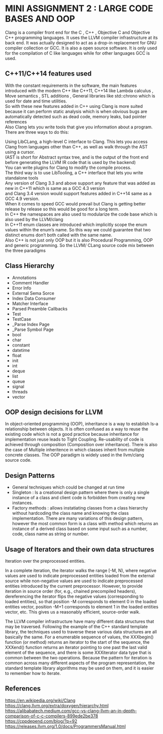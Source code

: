 # MINI ASSIGNMENT 2 : LARGE CODE BASES AND OOP
Clang is a compiler front end for the C , C++ , Objective C and Objective C++ programming languages. It uses the LLVM compiler infrastructure at its back end. It was actually designed to act as a drop-in replacement for GNU compiler collection or GCC. It is also a open source software. It is only used for the compilation of C like languages while for other languages GCC is used.        
## C++11/C++14 features used          
With the constant requirements in the software, the main features introduced with the modern C++ like C++11, C++14
like Lambda calculus , Move semantics , STL additions , General libraries like std::chrono which is used for date and time utilities.         
So with these new features added in C++ using Clang is more suited because it can perform static analysis which is when obvious bugs are automatically detected such as dead code, memory leaks, bad pointer references        
Also Clang lets you write tools that give you information about a program. There are three ways to do this:

Using LibCLang, a high-level C interface to Clang. This lets you access Clang from languages other than C++, as well as walk through the AST using a cursor.       
(AST is short for Abstract syntax tree, and is the output of the front end before generating the LLVM IR code that is used by the backend)           
You can write plugins for Clang to modify the compile process.         
The third way is to use LibTooling, a C++ interface that lets you write standalone tools      
Any version of Clang 3.3 and above support any feature that was added as new in C++11 which is same as a GCC 4.3 version       
and Clang 3.4 version would support features added in C++14 same as a GCC 4.9 version.        
When it comes to speed GCC would prevail but Clang is getting better release by release so this would be good for a long term.       
In C++ the namespaces are also used to modularize the code base which is also used by the LLVM/clang         
In C++11 enum classes are introduced which implicitly scope the enum values within the enum’s name. So this way we could guarantee that two distinct enums don’t both called with the same name.        
Also C++ is not just only OOP but it is also Procedural Programming, OOP and generic programming. So the LLVM/ CLang source code mix between the three paradigms     

## Class Hierarchy
* Annotations 
* Comment Handler
* Error Info
* External Sema Sorce
* Index Data Consumer
* Matcher Interface
* Parsed Preamble Callbacks
* Test
* TestCase
* _Parse Index Page
* _Parse Symbol Page
* bool
* char
* constant
* datetime
* float
* init
* int
* deque
* list
* queue
* signal
* threads
* vector

## OOP design decisions for LLVM
In object-oriented programming (OOP), inheritance is a way to establish Is-a relationship between objects. It is often confused as a way to reuse the existing code which is not a good practice because inheritance for implementation reuse leads to Tight Coupling. Re-usability of code is achieved through composition (Composition over inheritance).
There is also the case of Multiple inheritence in which classes inherit from multiple concrete classes. The OOP paradigm is widely used in the llvm/clang source code.         


## Design Patterns
- General techniques which could be changed at run time
- Singleton : Is a creational design pattern where there is only a single instance of a class and client code is forbidden from creating new instances.
- Factory methods : allows instatiating classes from a class hierarchy without hardcoding the class name and knowing the class implementation. There are many variations of this design pattern, however the most common form is a class with method which returns an instance of a derived class based on some input such as a number, code, class name as string or number.

## Usage of Iterators and their own data structures
Iteration over the preprocessed entities.

In a complete iteration, the iterator walks the range [-M, N), where negative values are used to indicate preprocessed entities loaded from the external source while non-negative values are used to indicate preprocessed entities introduced by the current preprocessor. However, to provide iteration in source order (for, e.g., chained precompiled headers), dereferencing the iterator flips the negative values (corresponding to loaded entities), so that position -M corresponds to element 0 in the loaded entities vector, position -M+1 corresponds to element 1 in the loaded entities vector, etc. This gives us a reasonably efficient, source-order walk.

The LLVM compiler infrastructure have many different data structures that may be traversed. Following the example of the C++ standard template library, the techniques used to traverse these various data structures are all basically the same. For a enumerable sequence of values, the XXXbegin() function (or method) returns an iterator to the start of the sequence, the XXXend() function returns an iterator pointing to one past the last valid element of the sequence, and there is some XXXiterator data type that is common between the two operations.
Because the pattern for iteration is common across many different aspects of the program representation, the standard template library algorithms may be used on them, and it is easier to remember how to iterate. 


## References
https://en.wikipedia.org/wiki/Clang                         
https://clang.llvm.org/extra/doxygen/hierarchy.html                            
https://alibabatech.medium.com/gcc-vs-clang-llvm-an-in-depth-comparison-of-c-c-compilers-899ede2be378                                  
https://cppdepend.com/blog/?p=92             
https://releases.llvm.org/1.0/docs/ProgrammersManual.html
